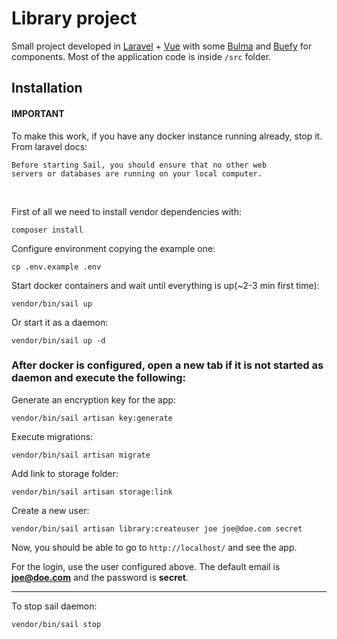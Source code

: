 # Library project

Small project developed in [Laravel](https://laravel.com/) + [Vue](https://vuejs.org/) with some [Bulma](https://bulma.io/) and [Buefy](https://buefy.org/) for components. Most of the application code is inside <code>/src</code> folder.

## Installation

#### IMPORTANT

To make this work, if you have any docker instance running already, stop it.<br>
From laravel docs: <br>

<code>Before starting Sail, you should ensure that no other web servers or databases are running on your local computer.</code>

<br>

First of all we need to install vendor dependencies with:
    
    composer install

Configure environment copying the example one:

    cp .env.example .env

Start docker containers and wait until everything is up(~2-3 min first time):

    vendor/bin/sail up

Or start it as a daemon:

    vendor/bin/sail up -d

### After docker is configured, open a new tab if it is not started as daemon and execute the following:

Generate an encryption key for the app:

    vendor/bin/sail artisan key:generate

Execute migrations:

    vendor/bin/sail artisan migrate

Add link to storage folder:

    vendor/bin/sail artisan storage:link

Create a new user:

    vendor/bin/sail artisan library:createuser joe joe@doe.com secret

Now, you should be able to go to <code>http://localhost/</code> and see the app.

For the login, use the user configured above. The default email is **joe@doe.com** and the password is **secret**.

<hr>

To stop sail daemon:

    vendor/bin/sail stop